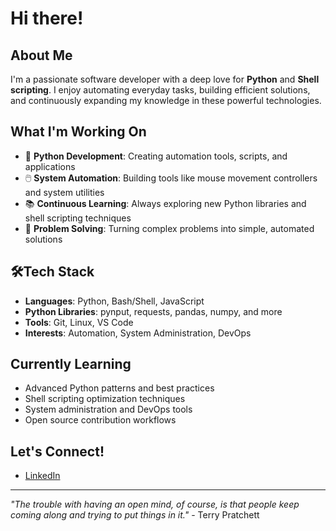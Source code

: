# Hi there!

## About Me
I'm a passionate software developer with a deep love for **Python** and **Shell scripting**. I enjoy automating everyday tasks, building efficient solutions, and continuously expanding my knowledge in these powerful technologies.

## What I'm Working On
- 🐍 **Python Development**: Creating automation tools, scripts, and applications
- 🖱️ **System Automation**: Building tools like mouse movement controllers and system utilities
- 📚 **Continuous Learning**: Always exploring new Python libraries and shell scripting techniques
- 🔧 **Problem Solving**: Turning complex problems into simple, automated solutions

## 🛠Tech Stack
- **Languages**: Python, Bash/Shell, JavaScript
- **Python Libraries**: pynput, requests, pandas, numpy, and more
- **Tools**: Git, Linux, VS Code
- **Interests**: Automation, System Administration, DevOps

## Currently Learning
- Advanced Python patterns and best practices
- Shell scripting optimization techniques
- System administration and DevOps tools
- Open source contribution workflows

## Let's Connect!
- [LinkedIn](https://www.linkedin.com/in/robin-oscarsson-2323a496/)

---
*"The trouble with having an open mind, of course, is that people keep coming along and trying to put things in it."* - Terry Pratchett
